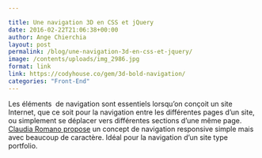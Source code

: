 ```yaml
---

title: Une navigation 3D en CSS et jQuery
date: 2016-02-22T21:06:38+00:00
author: Ange Chierchia
layout: post
permalink: /blog/une-navigation-3d-en-css-et-jquery/
image: /contents/uploads/img_2986.jpg
format: link
link: https://codyhouse.co/gem/3d-bold-navigation/
categories: "Front-End"
---
```


Les éléments  de navigation sont essentiels lorsqu&rsquo;on conçoit un site Internet, que ce soit pour la navigation entre les différentes pages d&rsquo;un site, ou simplement se déplacer vers différentes sections d&rsquo;une même page. [Claudia Romano propose](https://codyhouse.co/gem/3d-bold-navigation/) un concept de navigation responsive simple mais avec beaucoup de caractère. Idéal pour la navigation d&rsquo;un site type portfolio.